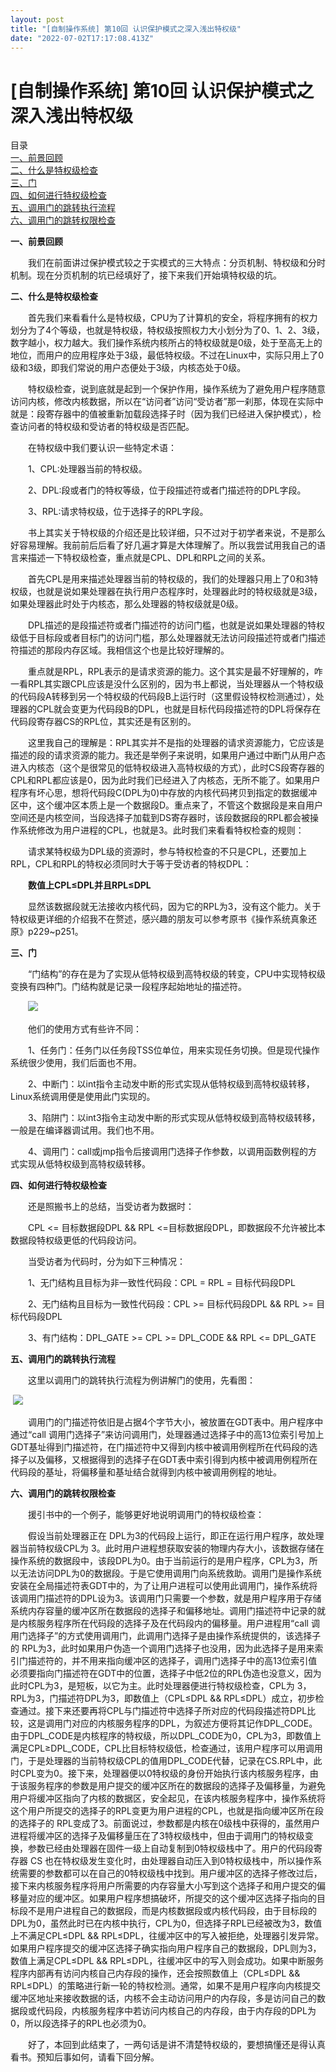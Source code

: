 ```yaml
---
layout: post
title: "[自制操作系统] 第10回 认识保护模式之深入浅出特权级"
date: "2022-07-02T17:17:08.413Z"
---
```

\[自制操作系统\] 第10回 认识保护模式之深入浅出特权级
==============================

目录  
[一、前景回顾](#name1)  
[二、什么是特权级检查](#name2)  
[三、门](#name3)  
[四、如何进行特权级检查](#name4)  
[五、调用门的跳转执行流程](#name5)  
[六、调用门的跳转权限检查](#name6)

**一、前景回顾**

　　我们在前面讲过保护模式较之于实模式的三大特点：分页机制、特权级和分时机制。现在分页机制的坑已经填好了，接下来我们开始填特权级的坑。

**二、什么是特权级检查**

　　首先我们来看看什么是特权级，CPU为了计算机的安全，将程序拥有的权力划分为了4个等级，也就是特权级，特权级按照权力大小划分为了0、1、2、3级，数字越小，权力越大。我们操作系统内核所占的特权级就是0级，处于至高无上的地位，而用户的应用程序处于3级，最低特权级。不过在Linux中，实际只用上了0级和3级，即我们常说的用户态便处于3级，内核态处于0级。

　　特权级检查，说到底就是起到一个保护作用，操作系统为了避免用户程序随意访问内核，修改内核数据，所以在“访问者”访问“受访者”那一刹那，体现在实际中就是：段寄存器中的值被重新加载段选择子时（因为我们已经进入保护模式），检查访问者的特权级和受访者的特权级是否匹配。

　　在特权级中我们要认识一些特定术语：

　　1、CPL:处理器当前的特权级。

　　2、DPL:段或者门的特权等级，位于段描述符或者门描述符的DPL字段。

　　3、RPL:请求特权级，位于选择子的RPL字段。

　　书上其实关于特权级的介绍还是比较详细，只不过对于初学者来说，不是那么好容易理解。我前前后后看了好几遍才算是大体理解了。所以我尝试用我自己的语言来描述一下特权级检查，重点就是CPL、DPL和RPL之间的关系。

　　首先CPL是用来描述处理器当前的特权级的，我们的处理器只用上了0和3特权级，也就是说如果处理器在执行用户态程序时，处理器此时的特权级就是3级，如果处理器此时处于内核态，那么处理器的特权级就是0级。

　　DPL描述的是段描述符或者门描述符的访问门槛，也就是说如果处理器的特权级低于目标段或者目标门的访问门槛，那么处理器就无法访问段描述符或者门描述符描述的那段内存区域。我相信这个也是比较好理解的。

　　重点就是RPL，RPL表示的是请求资源的能力。这个其实是最不好理解的，咋一看RPL其实跟CPL应该是没什么区别的，因为书上都说，当处理器从一个特权级的代码段A转移到另一个特权级的代码段B上运行时（这里假设特权检测通过），处理器的CPL就会变更为代码段B的DPL，也就是目标代码段描述符的DPL将保存在代码段寄存器CS的RPL位，其实还是有区别的。

　　这里我自己的理解是：RPL其实并不是指的处理器的请求资源能力，它应该是描述的段的请求资源的能力。我还是举例子来说明，如果用户通过中断门从用户态进入内核态（这个是很常见的低特权级进入高特权级的方式），此时CS段寄存器的CPL和RPL都应该是0，因为此时我们已经进入了内核态，无所不能了。如果用户程序有坏心思，想将代码段C(DPL为0)中存放的内核代码拷贝到指定的数据缓冲区中，这个缓冲区本质上是一个数据段D。重点来了，不管这个数据段是来自用户空间还是内核空间，当段选择子加载到DS寄存器时，该段数据段的RPL都会被操作系统修改为用户进程的CPL，也就是3。此时我们来看看特权检查的规则：

　　请求某特权级为DPL级的资源时，参与特权检查的不只是CPL，还要加上RPL，CPL和RPL的特权必须同时大于等于受访者的特权DPL：

　　**数值上CPL≤DPL并且RPL≤DPL**

　　显然该数据段就无法接收内核代码，因为它的RPL为3，没有这个能力。关于特权级更详细的介绍我不在赘述，感兴趣的朋友可以参考原书《操作系统真象还原》p229~p251。

**三、门**

　　“门结构”的存在是为了实现从低特权级到高特权级的转变，CPU中实现特权级变换有四种门。门结构就是记录一段程序起始地址的描述符。

　　![](https://img2022.cnblogs.com/blog/2593960/202207/2593960-20220702144109293-478028451.png)

　　他们的使用方式有些许不同：

　　1、任务门：任务门以任务段TSS位单位，用来实现任务切换。但是现代操作系统很少使用，我们后面也不用。

　　2、中断门：以int指令主动发中断的形式实现从低特权级到高特权级转移，Linux系统调用便是使用此门实现的。

　　3、陷阱门：以int3指令主动发中断的形式实现从低特权级到高特权级转移，一般是在编译器调试用。我们也不用。

　　4、调用门：call或jmp指令后接调用门选择子作参数，以调用函数例程的方式实现从低特权级到高特权级转移。

**四、如何进行特权级检查**

　　还是照搬书上的总结，当受访者为数据时：

　　CPL <= 目标数据段DPL && RPL <=目标数据段DPL，即数据段不允许被比本数据段特权级更低的代码段访问。

　　当受访者为代码时，分为如下三种情况：

　　1、无门结构且目标为非一致性代码段：CPL = RPL = 目标代码段DPL

　　2、无门结构且目标为一致性代码段：CPL >= 目标代码段DPL && RPL >= 目标代码段DPL

　　3、有门结构：DPL\_GATE >= CPL >= DPL\_CODE && RPL <= DPL\_GATE

**五、调用门的跳转执行流程**

　　这里以调用门的跳转执行流程为例讲解门的使用，先看图：

 ![](https://img2022.cnblogs.com/blog/2593960/202207/2593960-20220702144608977-1470454223.png)

　　调用门的门描述符依旧是占据4个字节大小，被放置在GDT表中。用户程序中通过“call 调用门选择子”来访问调用门，处理器通过选择子中的高13位索引号加上GDT基址得到门描述符，在门描述符中又得到内核中被调用例程所在代码段的选择子以及偏移，又根据得到的选择子在GDT表中索引得到内核中被调用例程所在代码段的基址，将偏移量和基址结合就得到内核中被调用例程的地址。

**六、调用门的跳转权限检查**

　　援引书中的一个例子，能够更好地说明调用门的特权级检查：

　　假设当前处理器正在 DPL为3的代码段上运行，即正在运行用户程序，故处理器当前特权级CPL为 3。此时用户进程想获取安装的物理内存大小，该数据存储在操作系统的数据段中，该段DPL为0。由于当前运行的是用户程序，CPL为3，所以无法访问DPL为0的数据段。于是它使用调用门向系统救助。调用门是操作系统安装在全局描述符表GDT中的，为了让用户进程可以使用此调用门，操作系统将该调用门描述符的DPL设为3。该调用门只需要一个参数，就是用户程序用于存储系统内存容量的缓冲区所在数据段的选择子和偏移地址。调用门描述符中记录的就是内核服务程序所在代码段的选择子及在代码段内的偏移量。用户进程用“call 调用门选择子”的方式使用调用门，此调用门选择子是由操作系统提供的，该选择子的 RPL为3，此时如果用户伪造一个调用门选择子也没用，因为此选择子是用来索引门描述符的，并不用来指向缓冲区的选择子，调用门选择子中的高13位索引值必须要指向门描述符在GDT中的位置，选择子中低2位的RPL伪造也没意义，因为此时CPL为3，是短板，以它为主。此时处理器便进行特权级检查，CPL为 3，RPL为3，门描述符DPL为3，即数值上（CPL≤DPL && RPL≤DPL）成立，初步检查通过。接下来还要再将CPL与门描述符中选择子所对应的代码段描述符DPL比较，这是调用门对应的内核服务程序的DPL，为叙述方便将其记作DPL\_CODE。由于DPL\_CODE是内核程序的特权级，所以DPL\_CODE为0，CPL为3，即数值上满足CPL≥DPL\_CODE，CPL比目标特权级低，检查通过，该用户程序可以用调用门，于是处理器的当前特权级CPL的值用DPL\_CODE代替，记录在CS.RPL中，此时CPL变为0。接下来，处理器便以0特权级的身份开始执行该内核服务程序，由于该服务程序的参数是用户提交的缓冲区所在的数据段的选择子及偏移量，为避免用户将缓冲区指向了内核的数据区，安全起见，在该内核服务程序中，操作系统将这个用户所提交的选择子的RPL变更为用户进程的CPL，也就是指向缓冲区所在段的选择子的 RPL变成了3。前面说过，参数都是内核在0级栈中获得的，虽然用户进程将缓冲区的选择子及偏移量压在了3特权级栈中，但由于调用门的特权级变换，参数已经由处理器在固件一级上自动复制到0特权级栈中了。用户的代码段寄存器 CS 也在特权级发生变化时，由处理器自动压入到0特权级栈中，所以操作系统需要的参数都可以在自己的0特权级栈中找到。用户缓冲区的选择子修改过后，接下来内核服务程序将用户所需要的内存容量大小写到这个选择子和用户提交的偏移量对应的缓冲区。如果用户程序想搞破坏，所提交的这个缓冲区选择子指向的目标段不是用户进程自己的数据段，而是内核数据段或内核代码段，由于目标段的DPL为0，虽然此时已在内核中执行，CPL为0，但选择子RPL已经被改为3，数值上不满足CPL≤DPL && RPL≤DPL，往缓冲区中的写入被拒绝，处理器引发异常。如果用户程序提交的缓冲区选择子确实指向用户程序自己的数据段，DPL则为3，数值上满足CPL≤DPL && RPL≤DPL，往缓冲区中的写入则会成功。如果中断服务程序内部再有访问内核自己内存段的操作，还会按照数值上（CPL≤DPL && RPL≤DPL）的策略进行新一轮的特权检测。通常，如果不是用户程序向内核提交缓冲区地址来接收数据的话，内核不会主动访问用户的内存段，多是访问自己的数据段或代码段，内核服务程序中若访问内核自己的内存段，由于内存段的DPL为0，所以段选择子的RPL也必须为0。

　　好了，本回到此结束了，一两句话是讲不清楚特权级的，要想搞懂还是得认真看书。预知后事如何，请看下回分解。